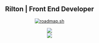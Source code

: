 
<div align="center">
  <h2>
    <strong>Rilton | Front End Developer</strong>
  </h2>
</div>

<p align="center">
<a href="https://roadmap.sh"><img src="https://api.roadmap.sh/v1-badge/tall/657876165145316d25f2cb49?variant=dark" alt="roadmap.sh"/></a>
</p>

<p align="center">
  <a href="https://skillicons.dev">
    <img src="https://skillicons.dev/icons?i=javascript,typescript,react,nextjs,styledcomponents" />
  </br>
    <img src="https://skillicons.dev/icons?i=github,tailwind,sass,mysql,nodejs" />
  </a>
</p>
